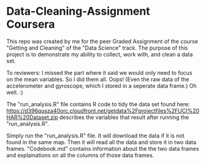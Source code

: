 # Data-Cleaning-Assignment Coursera
This repo was created by me for the peer Graded Assignment of the course "Getting and Cleaning" of the "Data Science" track. The purpose of this project is to demonstrate my ability to collect, work with, and clean a data set.

To reviewers: I missed the part where it said we would only need to focus on the mean variables. So I did them all. Oops! (Even the raw data of the accelerometer and gyroscope, which I stored in a seperate data frame.) Oh well. :)

The "run_analysis.R" file contains R code to tidy the data set found here:
https://d396qusza40orc.cloudfront.net/getdata%2Fprojectfiles%2FUCI%20HAR%20Dataset.zip describes the variables that result after running the "run_analysis.R".

Simply run the "run_analysis.R" file. It will download the data if it is not found in the same map. Then it will read all the data and store it in two data frames. "Codebook.md" contains information about the the two data frames and explainations on all the columns of those data frames.
